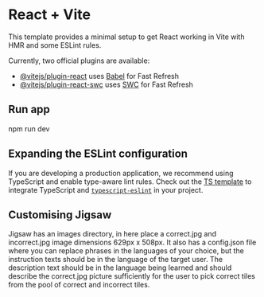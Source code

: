 # React + Vite

This template provides a minimal setup to get React working in Vite with HMR and some ESLint rules.

Currently, two official plugins are available:

- [@vitejs/plugin-react](https://github.com/vitejs/vite-plugin-react/blob/main/packages/plugin-react/README.md) uses [Babel](https://babeljs.io/) for Fast Refresh
- [@vitejs/plugin-react-swc](https://github.com/vitejs/vite-plugin-react-swc) uses [SWC](https://swc.rs/) for Fast Refresh

## Run app

npm run dev

## Expanding the ESLint configuration

If you are developing a production application, we recommend using TypeScript and enable type-aware lint rules. Check out the [TS template](https://github.com/vitejs/vite/tree/main/packages/create-vite/template-react-ts) to integrate TypeScript and [`typescript-eslint`](https://typescript-eslint.io) in your project.


## Customising Jigsaw

Jigsaw has an images directory, in here place a correct.jpg and incorrect.jpg image dimensions 	629px x 508px.
It also has a config.json file where you can replace phrases in the languages of your choice, but the instruction 
texts should be in the language of the target user.
The description text should be in the language being learned and should describe the correct.jpg picture sufficiently for the user to pick correct tiles from the pool of correct and incorrect tiles.
